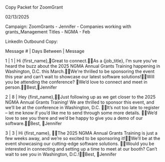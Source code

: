 Copy Packet for ZoomGrant


02/13/2025


Campaign: ZoomGrants - Jennifer - Companies working with grants_Management Titles - NGMA - Feb


LinkedIn Outbound Copy:


Message #
 | Days Between
 | Message

1
 | 1
 | Hi {first_name},Great to connect.As a {job_title}, I’m sure you’ve heard the buzz about the 2025 NGMA Annual Grants Training happening in Washington, D.C. this March.We're thrilled to be sponsoring the event this year and can’t wait to showcase our latest software solutions!Will you be attending the conference? We’d love to connect and meet in person.Best,Jennifer

2
 | 8
 | Hey {first_name},Just following up as we get closer to the 2025 NGMA Annual Grants Training!
 We are thrilled to sponsor this event, and we’ll be at the conference in Washington, D.C. It’s not too late to register – let me know if you’d like me to send through some more details. We’d love to see you there and we’d be happy to give you a demo of our software.Best, Jennifer

3
 | 3
 | Hi {first_name}, The 2025 NGMA Annual Grants Training is just a few weeks away, and we’re so excited to be sponsoring it!We’ll be at the event showcasing our cutting-edge software solutions. Would you be interested in connecting and setting up a time to meet at our booth?
 Can’t wait to see you in Washington, D.C.!Best, Jennifer 
